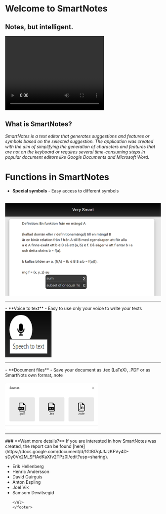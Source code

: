 # Welcome to SmartNotes
## Notes, but intelligent.


  <head>
    <link rel="stylesheet" type="text/css" href="/main.css">
  </head>

<video width="320" height="240" controls>
  <source type="video/mp4" src="https://robocop79.github.io/Websiteland//Twitter/FLT.mp4">
</video>

## What is SmartNotes?
_SmartNotes is a text editor that generates suggestions and features or symbols based on the selected suggestion. The application was created with the aim of simplifying the generation of characters and features that are not on the keyboard or requires several time-consuming steps in popular document editors like Google Documents and Microsoft Word._

# **Functions in SmartNotes**
- **Special symbols** - Easy access to different symbols 
<br>
<img src="autoGenerate.png" class="img-responsive" alt="" width="600" height="300">
<br>
<hr>
- **Voice to text** - Easy to use only your voice to write your texts
<br> <img src="speechToText.png" class="img-responsive" alt="" width="150" height="150">
<br>
<hr>
- **Document files** - Save your document as .tex (LaTeX), .PDF or as SmartNots own format,.note <br>
<br>
<img src="saveSmartNotes.png" class="img-responsive" alt="" width="300" height="150" align="center">
<hr>
### **Want more details?**
If you are interested in how SmartNotes was created, the report can be found [here](https://docs.google.com/document/d/1GtBl7qtJfJzKFVy4D-sDy0Vx2M_SFIAdKaXfv2TPz0I/edit?usp=sharing).

<footer>
    	<ul>
        	<li>Erik Hellenberg</li>
            	<li>Henric Andersson</li>
            	<li>David Guirguis</li>
            	<li>Anton Espling</li>
		<li>Joel Vik</li>
            	<li>Samsom Dewitsegid</li>

	</ul>
    </footer>

